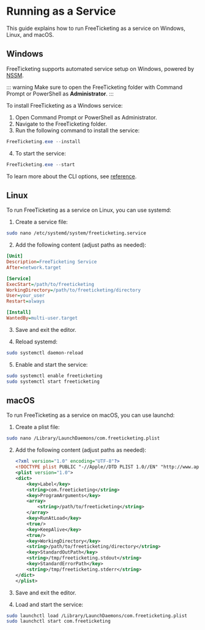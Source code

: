 # Running as a Service

This guide explains how to run FreeTicketing as a service on Windows, Linux, and macOS.

## Windows

FreeTicketing supports automated service setup on Windows, powered by [NSSM](https://nssm.cc).

::: warning
Make sure to open the FreeTicketing folder with Command Prompt or PowerShell as **Administrator**.
:::

To install FreeTicketing as a Windows service:

1. Open Command Prompt or PowerShell as Administrator.
2. Navigate to the FreeTicketing folder.
3. Run the following command to install the service:
```powershell
FreeTicketing.exe --install
```
4. To start the service:
```powershell
FreeTicketing.exe --start
```
To learn more about the CLI options, see [reference](../guide/cli.md).

## Linux

To run FreeTicketing as a service on Linux, you can use systemd:

1. Create a service file:

```bash
sudo nano /etc/systemd/system/freeticketing.service
```

2. Add the following content (adjust paths as needed):

```ini
[Unit]
Description=FreeTicketing Service
After=network.target

[Service]
ExecStart=/path/to/freeticketing
WorkingDirectory=/path/to/freeticketing/directory
User=your_user
Restart=always

[Install]
WantedBy=multi-user.target
```

3. Save and exit the editor.

4. Reload systemd:

```bash
sudo systemctl daemon-reload
```

5. Enable and start the service:

```bash
sudo systemctl enable freeticketing
sudo systemctl start freeticketing
```

## macOS

To run FreeTicketing as a service on macOS, you can use launchd:

1. Create a plist file:

```bash
sudo nano /Library/LaunchDaemons/com.freeticketing.plist
```

2. Add the following content (adjust paths as needed):

   ```xml
   <?xml version="1.0" encoding="UTF-8"?>
   <!DOCTYPE plist PUBLIC "-//Apple//DTD PLIST 1.0//EN" "http://www.apple.com/DTDs/PropertyList-1.0.dtd">
   <plist version="1.0">
   <dict>
       <key>Label</key>
       <string>com.freeticketing</string>
       <key>ProgramArguments</key>
       <array>
           <string>/path/to/freeticketing</string>
       </array>
       <key>RunAtLoad</key>
       <true/>
       <key>KeepAlive</key>
       <true/>
       <key>WorkingDirectory</key>
       <string>/path/to/freeticketing/directory</string>
       <key>StandardOutPath</key>
       <string>/tmp/freeticketing.stdout</string>
       <key>StandardErrorPath</key>
       <string>/tmp/freeticketing.stderr</string>
   </dict>
   </plist>
   ```

3. Save and exit the editor.

4. Load and start the service:

```bash
sudo launchctl load /Library/LaunchDaemons/com.freeticketing.plist
sudo launchctl start com.freeticketing
```
